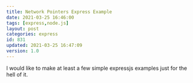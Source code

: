 ```yaml
---
title: Network Pointers Express Example
date: 2021-03-25 16:46:00
tags: [express,node.js]
layout: post
categories: express
id: 831
updated: 2021-03-25 16:47:09
version: 1.0
---
```


I would like to make at least a few simple expressjs examples just for the hell of it.

<!-- more -->
